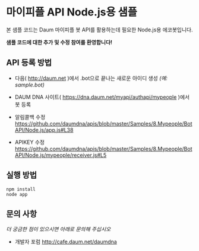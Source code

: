 ﻿﻿﻿마이피플 API Node.js용 샘플
=======================

본 샘플 코드는 Daum 마이피플 봇 API를 활용하는데 필요한 Node.js용 에코봇입니다.

**샘플 코드에 대한 추가 및 수정 참여를 환영합니다!**

 
## API 등록 방법
* 다음( http://daum.net )에서 .bot으로 끝나는 새로운 아이디 생성 _(예: sample.bot)_
* DAUM DNA 사이트( https://dna.daum.net/myapi/authapi/mypeople )에서 봇 등록

* 알림콜백 수정
 https://github.com/daumdna/apis/blob/master/Samples/8.Mypeople/BotAPI/Node.js/app.js#L38
* APIKEY 수정
  https://github.com/daumdna/apis/blob/master/Samples/8.Mypeople/BotAPI/Node.js/mypeople/receiver.js#L5


## 실행 방법
 
    npm install
    node app

## 문의 사항

*더 궁금한 점이 있으시면 아래로 문의해 주십시오*
- 개발자 포럼 http://cafe.daum.net/daumdna
 
